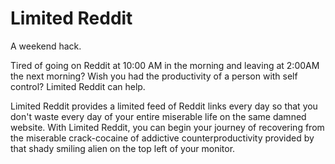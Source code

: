 Limited Reddit
==============
A weekend hack.

Tired of going on Reddit at 10:00 AM in the morning and leaving
at 2:00AM the next morning? Wish you had the productivity of a person
with self control? Limited Reddit can help.

Limited Reddit provides a limited feed of Reddit links every day so that
you don't waste every day of your entire miserable life on the same 
damned website. With Limited Reddit, you can begin your journey of recovering
from the miserable crack-cocaine of addictive counterproductivity provided by 
that shady smiling alien on the top left of your monitor.
